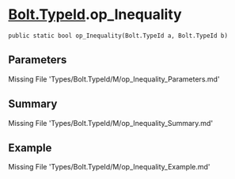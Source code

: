 # [Bolt.TypeId](Types/Bolt.TypeId.md).op_Inequality
`public static bool op_Inequality(Bolt.TypeId a, Bolt.TypeId b)`
## Parameters
Missing File 'Types/Bolt.TypeId/M/op_Inequality_Parameters.md'
## Summary
Missing File 'Types/Bolt.TypeId/M/op_Inequality_Summary.md'
## Example
Missing File 'Types/Bolt.TypeId/M/op_Inequality_Example.md'
